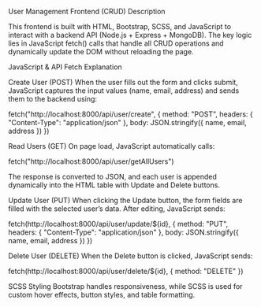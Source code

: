 User Management Frontend (CRUD)
Description

This frontend is built with HTML, Bootstrap, SCSS, and JavaScript to interact with a backend API (Node.js + Express + MongoDB). The key logic lies in JavaScript fetch() calls that handle all CRUD operations and dynamically update the DOM without reloading the page.

JavaScript & API Fetch Explanation

Create User (POST)
When the user fills out the form and clicks submit, JavaScript captures the input values (name, email, address) and sends them to the backend using:

fetch("http://localhost:8000/api/user/create", {
  method: "POST",
  headers: { "Content-Type": "application/json" },
  body: JSON.stringify({ name, email, address })
})

Read Users (GET)
On page load, JavaScript automatically calls:

fetch("http://localhost:8000/api/user/getAllUsers")

The response is converted to JSON, and each user is appended dynamically into the HTML table with Update and Delete buttons.

Update User (PUT)
When clicking the Update button, the form fields are filled with the selected user’s data. After editing, JavaScript sends:

fetch(http://localhost:8000/api/user/update/${id}, {
  method: "PUT",
  headers: { "Content-Type": "application/json" },
  body: JSON.stringify({ name, email, address })
})


Delete User (DELETE)
When the Delete button is clicked, JavaScript sends:

fetch(http://localhost:8000/api/user/delete/${id}, {
  method: "DELETE"
})

SCSS Styling
Bootstrap handles responsiveness, while SCSS is used for custom hover effects, button styles, and table formatting.
